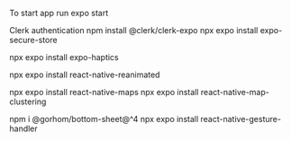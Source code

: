 To start app run expo start

Clerk authentication
npm install @clerk/clerk-expo
npx expo install expo-secure-store

npx expo install expo-haptics

npx expo install react-native-reanimated

npx expo install react-native-maps
npx expo install react-native-map-clustering

npm i @gorhom/bottom-sheet@^4
npx expo install react-native-gesture-handler